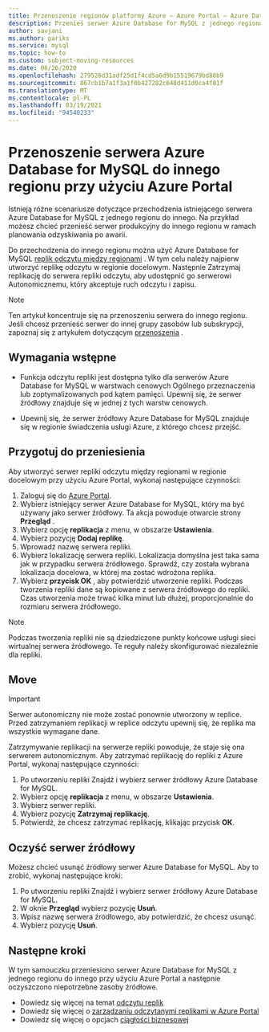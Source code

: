 ```yaml
---
title: Przenoszenie regionów platformy Azure — Azure Portal — Azure Database for MySQL
description: Przenieś serwer Azure Database for MySQL z jednego regionu świadczenia usługi Azure do innego przy użyciu repliki odczytu i Azure Portal.
author: savjani
ms.author: pariks
ms.service: mysql
ms.topic: how-to
ms.custom: subject-moving-resources
ms.date: 06/26/2020
ms.openlocfilehash: 279526d31adf25d1f4cd5a6d9b15519679bd88b9
ms.sourcegitcommit: 867cb1b7a1f3a1f0b427282c648d411d0ca4f81f
ms.translationtype: MT
ms.contentlocale: pl-PL
ms.lasthandoff: 03/19/2021
ms.locfileid: "94540233"
---
```

# <a name="move-an-azure-database-for-mysql-server-to-another-region-by-using-the-azure-portal"></a>Przenoszenie serwera Azure Database for MySQL do innego regionu przy użyciu Azure Portal

Istnieją różne scenariusze dotyczące przechodzenia istniejącego serwera Azure Database for MySQL z jednego regionu do innego. Na przykład możesz chcieć przenieść serwer produkcyjny do innego regionu w ramach planowania odzyskiwania po awarii.

Do przechodzenia do innego regionu można użyć Azure Database for MySQL [replik odczytu między regionami](concepts-read-replicas.md#cross-region-replication) . W tym celu należy najpierw utworzyć replikę odczytu w regionie docelowym. Następnie Zatrzymaj replikację do serwera repliki odczytu, aby udostępnić go serwerowi Autonomicznemu, który akceptuje ruch odczytu i zapisu. 

> [!NOTE]
> Ten artykuł koncentruje się na przenoszeniu serwera do innego regionu. Jeśli chcesz przenieść serwer do innej grupy zasobów lub subskrypcji, zapoznaj się z artykułem dotyczącym [przenoszenia](../azure-resource-manager/management/move-resource-group-and-subscription.md) . 

## <a name="prerequisites"></a>Wymagania wstępne

- Funkcja odczytu repliki jest dostępna tylko dla serwerów Azure Database for MySQL w warstwach cenowych Ogólnego przeznaczenia lub zoptymalizowanych pod kątem pamięci. Upewnij się, że serwer źródłowy znajduje się w jednej z tych warstw cenowych.

- Upewnij się, że serwer źródłowy Azure Database for MySQL znajduje się w regionie świadczenia usługi Azure, z którego chcesz przejść.

## <a name="prepare-to-move"></a>Przygotuj do przeniesienia

Aby utworzyć serwer repliki odczytu między regionami w regionie docelowym przy użyciu Azure Portal, wykonaj następujące czynności:

1. Zaloguj się do [Azure Portal](https://portal.azure.com/).
1. Wybierz istniejący serwer Azure Database for MySQL, który ma być używany jako serwer źródłowy. Ta akcja powoduje otwarcie strony **Przegląd** .
1. Wybierz opcję **replikacja** z menu, w obszarze **Ustawienia**.
1. Wybierz pozycję **Dodaj replikę**.
1. Wprowadź nazwę serwera repliki.
1. Wybierz lokalizację serwera repliki. Lokalizacja domyślna jest taka sama jak w przypadku serwera źródłowego. Sprawdź, czy została wybrana lokalizacja docelowa, w której ma zostać wdrożona replika.
1. Wybierz **przycisk OK** , aby potwierdzić utworzenie repliki. Podczas tworzenia repliki dane są kopiowane z serwera źródłowego do repliki. Czas utworzenia może trwać kilka minut lub dłużej, proporcjonalnie do rozmiaru serwera źródłowego.

>[!NOTE]
> Podczas tworzenia repliki nie są dziedziczone punkty końcowe usługi sieci wirtualnej serwera źródłowego. Te reguły należy skonfigurować niezależnie dla repliki.

## <a name="move"></a>Move

> [!IMPORTANT]
> Serwer autonomiczny nie może zostać ponownie utworzony w replice.
> Przed zatrzymaniem replikacji w replice odczytu upewnij się, że replika ma wszystkie wymagane dane.

Zatrzymywanie replikacji na serwerze repliki powoduje, że staje się ona serwerem autonomicznym. Aby zatrzymać replikację do repliki z Azure Portal, wykonaj następujące czynności:

1. Po utworzeniu repliki Znajdź i wybierz serwer źródłowy Azure Database for MySQL. 
1. Wybierz opcję **replikacja** z menu, w obszarze **Ustawienia**.
1. Wybierz serwer repliki.
1. Wybierz pozycję **Zatrzymaj replikację**.
1. Potwierdź, że chcesz zatrzymać replikację, klikając przycisk **OK**.

## <a name="clean-up-source-server"></a>Oczyść serwer źródłowy

Możesz chcieć usunąć źródłowy serwer Azure Database for MySQL. Aby to zrobić, wykonaj następujące kroki:

1. Po utworzeniu repliki Znajdź i wybierz serwer źródłowy Azure Database for MySQL.
1. W oknie **Przegląd** wybierz pozycję **Usuń**.
1. Wpisz nazwę serwera źródłowego, aby potwierdzić, że chcesz usunąć.
1. Wybierz pozycję **Usuń**.

## <a name="next-steps"></a>Następne kroki

W tym samouczku przeniesiono serwer Azure Database for MySQL z jednego regionu do innego przy użyciu Azure Portal a następnie oczyszczono niepotrzebne zasoby źródłowe. 

- Dowiedz się więcej na temat [odczytu replik](concepts-read-replicas.md)
- Dowiedz się więcej o [zarządzaniu odczytanymi replikami w Azure Portal](howto-read-replicas-portal.md)
- Dowiedz się więcej o opcjach [ciągłości biznesowej](concepts-business-continuity.md)